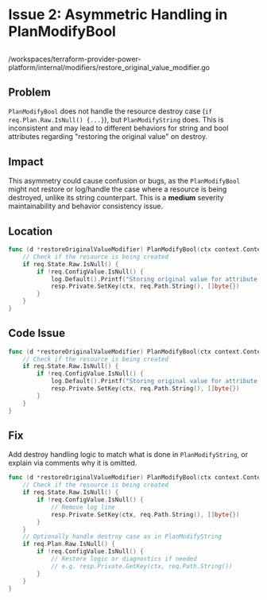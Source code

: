 # Issue 2: Asymmetric Handling in PlanModifyBool

##

/workspaces/terraform-provider-power-platform/internal/modifiers/restore_original_value_modifier.go

## Problem

`PlanModifyBool` does not handle the resource destroy case (`if req.Plan.Raw.IsNull() {...}`), but `PlanModifyString` does. This is inconsistent and may lead to different behaviors for string and bool attributes regarding "restoring the original value" on destroy.

## Impact

This asymmetry could cause confusion or bugs, as the `PlanModifyBool` might not restore or log/handle the case where a resource is being destroyed, unlike its string counterpart. This is a **medium** severity maintainability and behavior consistency issue.

## Location

```go
func (d *restoreOriginalValueModifier) PlanModifyBool(ctx context.Context, req planmodifier.BoolRequest, resp *planmodifier.BoolResponse) {
    // Check if the resource is being created
    if req.State.Raw.IsNull() {
        if !req.ConfigValue.IsNull() {
            log.Default().Printf("Storing original value for attribute %s", req.PathExpression.String())
            resp.Private.SetKey(ctx, req.Path.String(), []byte{})
        }
    }
}
```

## Code Issue

```go
func (d *restoreOriginalValueModifier) PlanModifyBool(ctx context.Context, req planmodifier.BoolRequest, resp *planmodifier.BoolResponse) {
    // Check if the resource is being created
    if req.State.Raw.IsNull() {
        if !req.ConfigValue.IsNull() {
            log.Default().Printf("Storing original value for attribute %s", req.PathExpression.String())
            resp.Private.SetKey(ctx, req.Path.String(), []byte{})
        }
    }
}
```

## Fix

Add destroy handling logic to match what is done in `PlanModifyString`, or explain via comments why it is omitted.

```go
func (d *restoreOriginalValueModifier) PlanModifyBool(ctx context.Context, req planmodifier.BoolRequest, resp *planmodifier.BoolResponse) {
    // Check if the resource is being created
    if req.State.Raw.IsNull() {
        if !req.ConfigValue.IsNull() {
            // Remove log line
            resp.Private.SetKey(ctx, req.Path.String(), []byte{})
        }
    }
    // Optionally handle destroy case as in PlanModifyString
    if req.Plan.Raw.IsNull() {
        if !req.ConfigValue.IsNull() {
            // Restore logic or diagnostics if needed
            // e.g. resp.Private.GetKey(ctx, req.Path.String())
        }
    }
}
```
